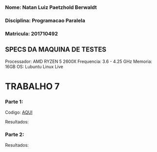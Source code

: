 ### Nome: Natan Luiz Paetzhold Berwaldt
### Disciplina: Programacao Paralela
### Matricula: 201710492

## SPECS DA MAQUINA DE TESTES  
  
  Processador: AMD RYZEN 5 2600X
  Frequencia: 3.6 - 4.25 GHz
  Memoria: 16GB
  OS: Lubuntu Linux Live


# TRABALHO 7

### Parte 1:
  
  Codigo: [AQUI](new_bcast.c)

  Resultados:

### Parte 2:
  Resultados:
